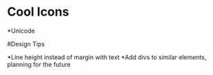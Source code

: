 # Cool Icons

\*Unicode

#Design Tips

\*Line height instead of margin with text
\*Add divs to similar elements, planning for the future
